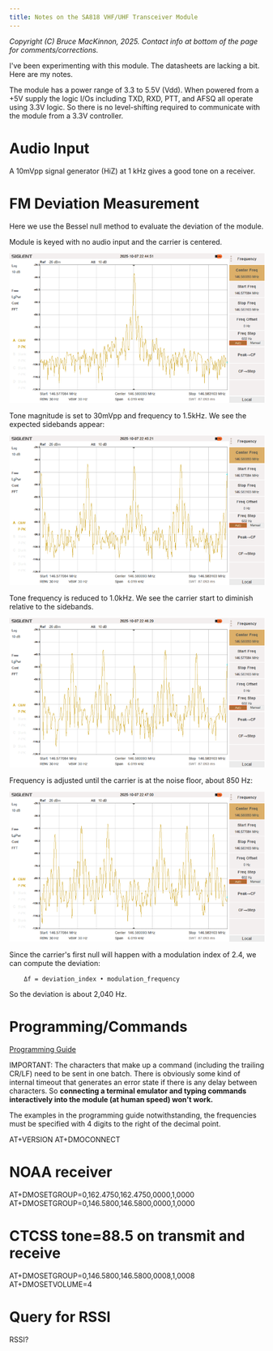 ```yaml
---
title: Notes on the SA818 VHF/UHF Transceiver Module
---
```

_Copyright (C) Bruce MacKinnon, 2025.  Contact info at bottom of the page for comments/corrections._

I've been experimenting with this module. The datasheets are lacking a bit. Here 
are my notes.

The module has a power range of 3.3 to 5.5V (Vdd). When powered from a +5V
supply the logic I/Os including TXD, RXD, PTT, and AFSQ all operate using
3.3V logic. So there is no level-shifting required to communicate with 
the module from a 3.3V controller.

# Audio Input

A 10mVpp signal generator (HiZ) at 1 kHz gives a good tone on a receiver.

# FM Deviation Measurement

Here we use the Bessel null method to evaluate the deviation of the module.

Module is keyed with no audio input and the carrier is centered. 

![Deviation2](/assets/images/deviation-PNG2.png)

Tone magnitude is set to 30mVpp and frequency to 1.5kHz. We see the expected sidebands appear:

![Deviation3](/assets/images/deviation-PNG3.png)

Tone frequency is reduced to 1.0kHz. We see the carrier start to diminish relative to the sidebands.

![Deviation4](/assets/images/deviation-PNG4.png)

Frequency is adjusted until the carrier is at the noise floor, about 850 Hz:

![Deviation5](/assets/images/deviation-PNG5.png)

Since the carrier's first null will happen with a modulation index of 2.4, we can compute the deviation:

        Δf = deviation_index • modulation_frequency

So the deviation is about 2,040 Hz.

# Programming/Commands

[Programming Guide](https://www.qsl.net/ta2ei/devreler/sa818/SA818%20programming%20manual.pdf)

IMPORTANT: The characters that make up a command (including the trailing CR/LF)
need to be sent in one batch. There is obviously some kind of internal timeout
that generates an error state if there is any delay between characters.
So **connecting a terminal emulator and typing commands
interactively into the module (at human speed) won't work.**

The examples in the programming guide notwithstanding, the frequencies must be
specified with 4 digits to the right of the decimal point.

AT+VERSION
AT+DMOCONNECT
# NOAA receiver
AT+DMOSETGROUP=0,162.4750,162.4750,0000,1,0000
AT+DMOSETGROUP=0,146.5800,146.5800,0000,1,0000
# CTCSS tone=88.5 on transmit and receive
AT+DMOSETGROUP=0,146.5800,146.5800,0008,1,0008
AT+DMOSETVOLUME=4
# Query for RSSI
RSSI?


